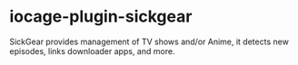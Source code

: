 # iocage-plugin-sickgear

SickGear provides management of TV shows and/or Anime, it detects new episodes, links downloader apps, and more.